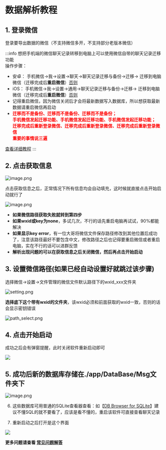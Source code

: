 # 数据解析教程

## 1. 登录微信

登录要导出数据的微信（不支持微信多开，不支持部分老版本微信）

:::info
想把手机端的微信聊天记录转移到电脑上可以使用微信自带的聊天记录迁移功能<br>
操作步骤：
- 安卓： 手机微信->我->设置->聊天->聊天记录迁移与备份->迁移-> 迁移到电脑微信（迁移完成后**重启微信**）[否则](https://github.com/LC044/WeChatMsg/issues/27)
- iOS： 手机微信->我->设置->通用->聊天记录迁移与备份->迁移-> 迁移到电脑微信（迁移完成后**重启微信**）[否则](https://github.com/LC044/WeChatMsg/issues/27)
- 记得重启微信，因为微信关闭后才会将最新数据写入数据库，所以想获取最新数据请重启微信再启动
- <span style="color:red">**迁移而不是备份、迁移而不是备份、迁移而不是备份；<br>手机微信发起迁移功能、手机微信发起迁移功能、手机微信发起迁移功能；<br>迁移完成后重新登录微信、迁移完成后重新登录微信、迁移完成后重新登录微信<br>重要的事情说三遍**</span>

[查看详细教程](https://mp.weixin.qq.com/s/0Tokq3kPSh9uHDz7L9IhsA)
:::

## 2. 点击获取信息
    
![image.png](https://blog.lc044.love/static/img/218cba631855713e971bb9d264ef7aac.image.webp)

点击获取信息之后，正常情况下所有信息均会自动填充，这时候就直接点击开始启动就行了

![image.png](https://blog.lc044.love/static/img/7b2c7e3528248298080befb2e5e6df1d.image.webp)

- **如果微信路径获取失败就转到第四步**
- **如果wxid或key为none**，多试几次，不行的话先重启电脑再试试，90%都能解决
- **如果显示key error**，有一位大哥将微信文件保存路径修改到其他位置后成功了，注意该路径最好不要包含中文，修改路径之后也记得要重启微信或者重启电脑，实在不行的话可以进群反馈
- **解析出现问题的可以在获取信息之后关闭微信，然后再点击开始启动**

## 3. 设置微信路径(如果已经自动设置好就跳过该步骤)

选择微信->设置->文件管理的微信文件默认路径下的wxid_xxx文件夹

![setting.png](https://blog.lc044.love/static/img/eda24dae22ab39446d92c7c984bcc0b8.setting.webp)

**选择底下这个带有wxid的文件夹**，该wxid必须和前面获取的wxid一致，否则的话会显示密钥错误

![path_select.png](https://blog.lc044.love/static/img/40b7e0ecea92dd1fe0c58ea60ff800f7.path_select.webp)
    
    
## 4. 点击开始启动

成功之后会有弹窗提醒，此时关闭软件重新启动即可

![](https://blog.lc044.love/static/img/6f986cdfa52fa746309c1d12fbc41800.clipboard-2024-04-01.webp)

## 5. 成功后新的数据库存储在./app/DataBase/Msg文件夹下

![image.png](https://blog.lc044.love/static/img/9e8c1a93a2760de73b0aeb02411d8508.image.webp)
    
6. 这些数据库可用普通的SQLite查看器查看：如【[DB Browser for SQLite](https://sqlitebrowser.org/dl/)】建议不懂SQL的就不要看了，应该是看不懂的，重启该软件可直接查看聊天记录

7. 重新启动之后打开是这个界面

![](https://blog.lc044.love/static/img/996d010bdd02242b4776819195f77b9d.clipboard-2024-04-01.webp)

**更多问题请查看 [常见问题解答](/doc/posts/error/faq.html)**
